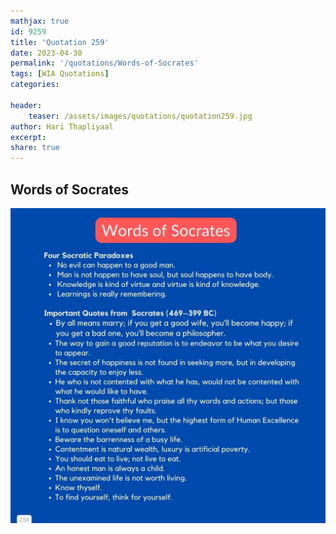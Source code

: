 ```yaml
---
mathjax: true
id: 9259
title: 'Quotation 259'
date: 2023-04-30
permalink: '/quotations/Words-of-Socrates'
tags: [WIA Quotations] 
categories: 

header:
    teaser: /assets/images/quotations/quotation259.jpg
author: Hari Thapliyaal 
excerpt:
share: true 
---
```


## Words of Socrates

![Words-of-Socrates](/assets/images/quotations/quotation259.jpg)
